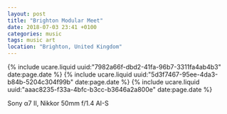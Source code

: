```yaml
---
layout: post
title: "Brighton Modular Meet"
date: 2018-07-03 23:41 +0100
categories: music
tags: music art
location: "Brighton, United Kingdom"
---
```


{% include ucare.liquid uuid:"7982a66f-dbd2-41fa-96b7-3311fa4ab4b3" date:page.date %}
{% include ucare.liquid uuid:"5d3f7467-95ee-4da3-b84b-5204c304f99b" date:page.date %}
{% include ucare.liquid uuid:"aaac8235-f33a-4bfc-b3cc-b3646a2a800e" date:page.date %}

Sony α7 II, Nikkor 50mm f/1.4 AI-S